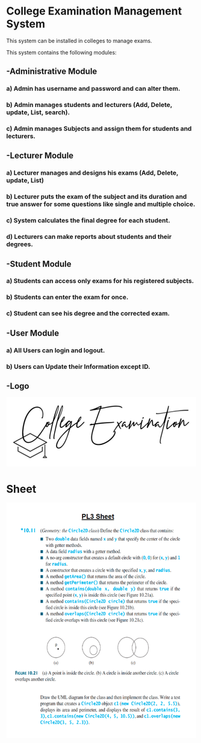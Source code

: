 # College Examination Management System
This system can be installed in colleges to manage exams.

This system contains the following modules:
## -Administrative Module
### a) Admin has username and password and can alter them.
### b) Admin manages students and lecturers (Add, Delete, update, List, search).
### c) Admin manages Subjects and assign them for students and lecturers.
## -Lecturer Module
### a) Lecturer manages and designs his exams (Add, Delete, update, List)
### b) Lecturer puts the exam of the subject and its duration and true answer for some questions like single and multiple choice.
### c) System calculates the final degree for each student.
### d) Lecturers can make reports about students and their degrees.
## -Student Module
### a) Students can access only exams for his registered subjects.
### b) Students can enter the exam for once.
### c) Student can see his degree and the corrected exam.
## -User Module
### a) All Users can login and logout.
### b) Users can Update their Information except ID.

## -Logo
![Quiz App Logo](https://github.com/KhaledAdelM/College-Examination-Management-System/blob/main/Logo/Logo.png)

# Sheet
![Quiz App Logo](https://github.com/KhaledAdelM/College-Examination-Management-System/blob/main/PL3%20Sheet.PNG)
